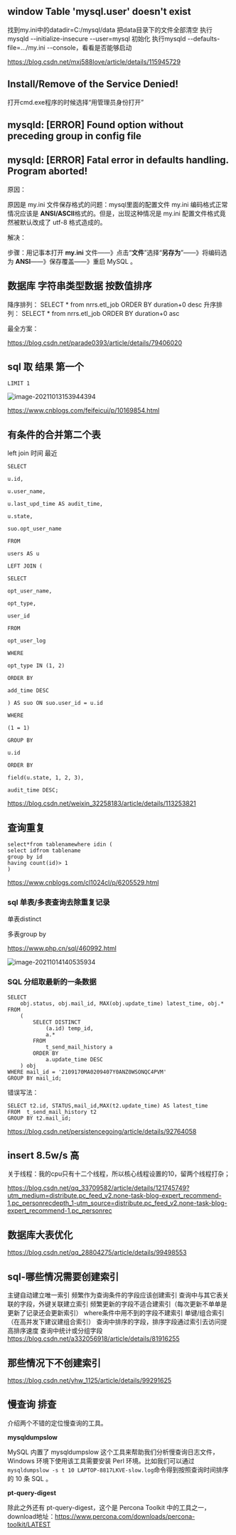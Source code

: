## window Table 'mysql.user' doesn't exist

找到my.ini中的datadir=C:/mysql/data
把data目录下的文件全部清空
执行mysqld --initialize-insecure --user=mysql 初始化
执行mysqld --defaults-file=…/my.ini --console，看看是否能够启动

https://blog.csdn.net/mxj588love/article/details/115945729

## Install/Remove of the Service Denied!

打开cmd.exe程序的时候选择“用管理员身份打开”

## mysqld: [ERROR] Found option without preceding group in config file

## mysqld: [ERROR] Fatal error in defaults handling. Program aborted!

原因：

原因是 my.ini 文件保存格式的问题：mysql里面的配置文件 my.ini 编码格式正常情况应该是 **ANSI/ASCII**格式的。但是，出现这种情况是 my.ini 配置文件格式竟然被默认改成了 utf-8 格式造成的。

解决：

步骤：用记事本打开 **my.ini** 文件——》点击“**文件**”选择“**另存为**”——》将编码选为 **ANSI**——》保存覆盖——》重启 MySQL 。

## 数据库 字符串类型数据  按数值排序

降序排列：
SELECT * from nrrs.etl_job ORDER BY duration+0 desc
升序排列：
SELECT * from nrrs.etl_job ORDER BY duration+0 asc

最全方案：

https://blog.csdn.net/parade0393/article/details/79406020

## sql 取 结果 第一个

```
LIMIT 1 
```

![image-20211013153944394](https://gitee.com/yt46767/doc/raw/master/image-20211013153944394.png)

https://www.cnblogs.com/feifeicui/p/10169854.html

## 有条件的合并第二个表

left join 时间 最近

```
SELECT

u.id,

u.user_name,

u.last_upd_time AS audit_time,

u.state,

suo.opt_user_name

FROM

users AS u

LEFT JOIN (

SELECT

opt_user_name,

opt_type,

user_id

FROM

opt_user_log

WHERE

opt_type IN (1, 2)

ORDER BY

add_time DESC

) AS suo ON suo.user_id = u.id

WHERE

(1 = 1)

GROUP BY

u.id

ORDER BY

field(u.state, 1, 2, 3),

audit_time DESC;
```

https://blog.csdn.net/weixin_32258183/article/details/113253821

## 查询重复
```
select*from tablenamewhere idin (
select idfrom tablename
group by id
having count(id)> 1
)
```

https://www.cnblogs.com/cl1024cl/p/6205529.html

### sql 单表/多表查询去除重复记录

单表distinct

多表group by

https://www.php.cn/sql/460992.html

![image-20211014140535934](https://gitee.com/yt46767/doc/raw/master/image-20211014140535934.png)

### SQL 分组取最新的一条数据

```
SELECT
    obj.status, obj.mail_id, MAX(obj.update_time) latest_time, obj.*
FROM
    (
        SELECT DISTINCT
            (a.id) temp_id,
            a.*
        FROM
            t_send_mail_history a
        ORDER BY
            a.update_time DESC
    ) obj
WHERE mail_id = '2109170MA0209407Y0ANZ0WSONQC4PVM'
GROUP BY mail_id;
```

错误写法：

```
SELECT t2.id, STATUS,mail_id,MAX(t2.update_time) AS latest_time
FROM  t_send_mail_history t2
GROUP BY t2.mail_id;
```

https://blog.csdn.net/persistencegoing/article/details/92764058

## insert 8.5w/s 高

关于线程：我的cpu只有十二个线程，所以核心线程设置的10，留两个线程打杂；

https://blog.csdn.net/qq_33709582/article/details/121745749?utm_medium=distribute.pc_feed_v2.none-task-blog-expert_recommend-1.pc_personrecdepth_1-utm_source=distribute.pc_feed_v2.none-task-blog-expert_recommend-1.pc_personrec

## 数据库大表优化

https://blog.csdn.net/qq_28804275/article/details/99498553

## sql-哪些情况需要创建索引

主键自动建立唯一索引
频繁作为查询条件的字段应该创建索引
查询中与其它表关联的字段，外键关联建立索引
频繁更新的字段不适合建索引（每次更新不单单是更新了记录还会更新索引）
where条件中用不到的字段不建索引
单键/组合索引（在高并发下建议建组合索引）
查询中排序的字段，排序字段通过索引去访问提高排序速度
查询中统计或分组字段
https://blog.csdn.net/a332056918/article/details/81916255

## 那些情况下不创建索引

https://blog.csdn.net/yhw_1125/article/details/99291625

## 慢查询 排查

介绍两个不错的定位慢查询的工具。

**mysqldumpslow**

MySQL 内置了 mysqldumpslow 这个工具来帮助我们分析慢查询日志文件，Windows 环境下使用该工具需要安装 Perl 环境。比如我们可以通过`mysqldumpslow -s t 10 LAPTOP-8817LKVE-slow.log`命令得到按照查询时间排序的 10 条 SQL 。

**pt-query-digest**

除此之外还有 pt-query-digest，这个是 Percona Toolkit 中的工具之一，download地址：https://www.percona.com/downloads/percona-toolkit/LATEST 
